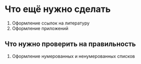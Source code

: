# Что ещё нужно сделать

1. Оформление ссылок на литературу
1. Оформление приложений

## Что нужно проверить на правильность

1. Оформление нумерованных и ненумерованных списков
